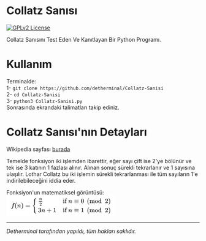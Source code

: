# Collatz Sanısı
[![GPLv2 License](https://img.shields.io/badge/License-GPL%20v2-blue.svg)](https://opensource.org/licenses/)

Collatz Sanısını Test Eden Ve Kanıtlayan Bir Python Programı.

# Kullanım

Terminalde: \
1- `git clone https://github.com/detherminal/Collatz-Sanisi` \
2- `cd Collatz-Sanisi` \
3- `python3 Collatz-Sanisi.py` \
Sonrasında ekrandaki talimatları takip ediniz.

# Collatz Sanısı'nın Detayları

Wikipedia sayfası [burada](https://tr.wikipedia.org/wiki/Collatz_san%C4%B1s%C4%B1)

Temelde fonksiyon iki işlemden ibarettir, eğer sayı çift ise 2'ye bölünür ve tek ise 3 katının 1 fazlası alınır. Alınan sonuç sürekli tekrarlanır ve 1 sayısına ulaşılır. Lothar Collatz bu iki işlemin sürekli tekrarlanması ile tüm sayıların 1'e indirilebileceğini iddia eder.

Fonksiyon'un matematiksel görüntüsü: \
![fonksiyon](https://raw.githubusercontent.com/detherminal/Collatz-Sanisi/main/collatz-sanisi.png)

----------------------------------------------------

*Detherminal tarafından yapıldı, tüm hakları saklıdır.*







